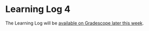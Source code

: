 # Learning Log 4

The Learning Log will be [available on Gradescope later this week](https://www.gradescope.ca/courses/4591/assignments/18688).